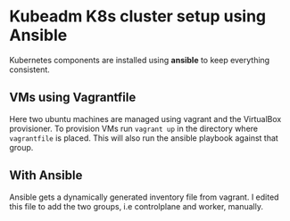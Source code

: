 # Kubeadm K8s cluster setup using Ansible
Kubernetes components are installed using **ansible** to keep everything consistent.


## VMs using Vagrantfile
Here two ubuntu machines are managed using vagrant and the VirtualBox provisioner.
To provision VMs run
`vagrant up` in the directory where `vagrantfile` is placed.
This will also run the ansible playbook against that group.

## With Ansible
Ansible gets a dynamically generated inventory file from vagrant.
I edited this file to add the two groups, i.e controlplane and worker, manually.
